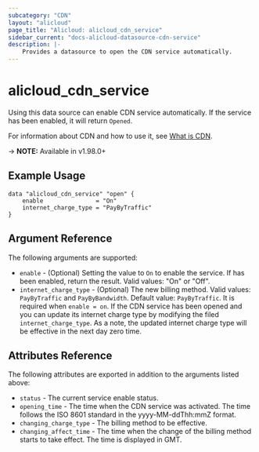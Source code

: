 ```yaml
---
subcategory: "CDN"
layout: "alicloud"
page_title: "Alicloud: alicloud_cdn_service"
sidebar_current: "docs-alicloud-datasource-cdn-service"
description: |-
    Provides a datasource to open the CDN service automatically.
---
```


# alicloud\_cdn\_service

Using this data source can enable CDN service automatically. If the service has been enabled, it will return `Opened`.

For information about CDN and how to use it, see [What is CDN](https://www.alibabacloud.com/help/product/27099.htm).

-> **NOTE:** Available in v1.98.0+

## Example Usage

```
data "alicloud_cdn_service" "open" {
	enable               = "On"
	internet_charge_type = "PayByTraffic"
}
```

## Argument Reference

The following arguments are supported:

* `enable` - (Optional) Setting the value to `On` to enable the service. If has been enabled, return the result. Valid values: "On" or "Off".
* `internet_charge_type` - (Optional) The new billing method. Valid values: `PayByTraffic` and `PayByBandwidth`. Default value: `PayByTraffic`.
It is required when `enable = on`. If the CDN service has been opened and you can update its internet charge type by modifying the filed `internet_charge_type`. 
As a note, the updated internet charge type will be effective in the next day zero time.

## Attributes Reference

The following attributes are exported in addition to the arguments listed above:

* `status` - The current service enable status. 
* `opening_time` - The time when the CDN service was activated. The time follows the ISO 8601 standard in the yyyy-MM-ddThh:mmZ format.
* `changing_charge_type` -  The billing method to be effective.
* `changing_affect_time` - 	The time when the change of the billing method starts to take effect. The time is displayed in GMT.